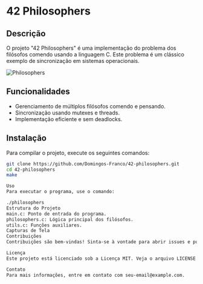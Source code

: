 # 42 Philosophers

## Descrição
O projeto "42 Philosophers" é uma implementação do problema dos filósofos comendo usando a linguagem C. Este problema é um clássico exemplo de sincronização em sistemas operacionais.

![Philosophers](link-para-sua-imagem-aqui) <!-- Substitua pelo link da sua imagem -->

## Funcionalidades
- Gerenciamento de múltiplos filósofos comendo e pensando.
- Sincronização usando mutexes e threads.
- Implementação eficiente e sem deadlocks.

## Instalação
Para compilar o projeto, execute os seguintes comandos:

```sh
git clone https://github.com/Domingos-Franco/42-philosophers.git
cd 42-philosophers
make

Uso
Para executar o programa, use o comando:

./philosophers
Estrutura do Projeto
main.c: Ponto de entrada do programa.
philosophers.c: Lógica principal dos filósofos.
utils.c: Funções auxiliares.
Capturas de Tela
Contribuições
Contribuições são bem-vindas! Sinta-se à vontade para abrir issues e pull requests.

Licença
Este projeto está licenciado sob a Licença MIT. Veja o arquivo LICENSE para mais detalhes.

Contato
Para mais informações, entre em contato com seu-email@example.com.


